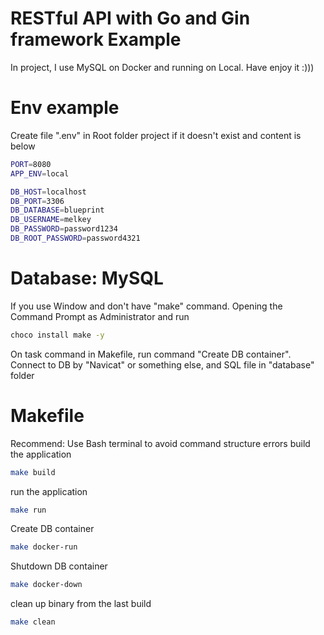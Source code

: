 # RESTful API with Go and Gin framework Example
In project, I use MySQL on Docker and running on Local. Have enjoy it :)))

# Env example
Create file ".env" in Root folder project if it doesn't exist and content is below
```bash
PORT=8080
APP_ENV=local

DB_HOST=localhost
DB_PORT=3306
DB_DATABASE=blueprint
DB_USERNAME=melkey
DB_PASSWORD=password1234
DB_ROOT_PASSWORD=password4321
```

# Database: MySQL
If you use Window and don't have "make" command. Opening the Command Prompt as Administrator and run
```bash
choco install make -y
```
On task command in Makefile, run command "Create DB container".
Connect to DB by "Navicat" or something else, and SQL file in "database" folder

# Makefile
Recommend: Use Bash terminal to avoid command structure errors
build the application
```bash
make build
```

run the application
```bash
make run
```
Create DB container
```bash
make docker-run
```

Shutdown DB container
```bash
make docker-down
```

clean up binary from the last build
```bash
make clean
```
